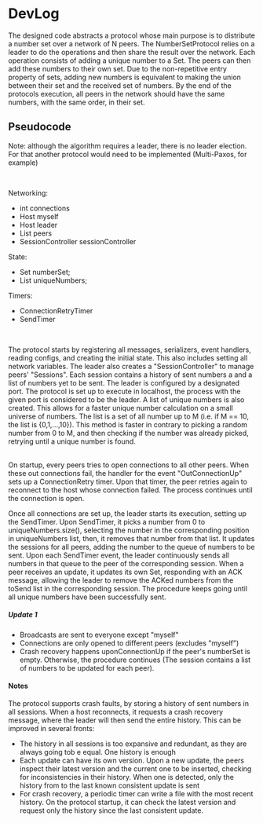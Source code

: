 # DevLog

The designed code abstracts a protocol whose main purpose is to distribute a number set over a network of N peers.
The NumberSetProtocol relies on a leader to do the operations and then share the result over the network. Each operation
consists of adding a unique number to a Set. The peers can then add these numbers to their own set. Due to the 
non-repetitive entry property of sets, adding new numbers is equivalent to making the union between their set and the 
received set of numbers. By the end of the protocols execution, all peers in the network should have the same numbers,
with the same order, in their set.

## Pseudocode
Note: although the algorithm requires a leader, there is no leader election. For that another protocol would need to be 
implemented (Multi-Paxos, for example)

<br>

Networking:
 - int connections
 - Host myself
 - Host leader
 - List<Host> peers
 - SessionController sessionController

State:
 - Set<Integer> numberSet;
 - List<Integer> uniqueNumbers;

Timers:
 - ConnectionRetryTimer
 - SendTimer

<br>

The protocol starts by registering all messages, serializers, event handlers, reading configs, and creating the initial 
state. This also includes setting all network variables. The leader also creates a "SessionController" to manage 
peers' "Sessions". Each session contains a history of sent numbers a and a list of numbers yet to be sent. The leader
is configured by a designated port. The protocol is set up to execute in localhost, the process with the given port is
considered to be the leader. A list of unique numbers is also created. This allows for a faster unique number calculation
on a small universe of numbers. The list is a set of all number up to M (i.e. if M == 10, the list is {0,1,...,10}). 
This method is faster in contrary to picking a random number from 0 to M, and then checking if the number was already
picked, retrying until a unique number is found.

<br>
On startup, every peers tries to open connections to all other peers. When these out connections fail, the handler
for the event "OutConnectionUp" sets up a ConnectionRetry timer. Upon that timer, the peer retries again to reconnect to 
the host whose connection failed. The process continues until the connection is open.

<br>

Once all connections are set up, the leader starts its execution, setting up the SendTimer. Upon SendTimer, it picks a
number from 0 to uniqueNumbers.size(), selecting the number in the corresponding position in uniqueNumbers list, then, 
it removes that number from that list. It updates the sessions for all peers, adding the number to the queue of numbers 
to be sent. Upon each SendTimer event, the leader continuously sends all numbers in that queue to the peer of the 
corresponding session. When a peer receives an update, it updates its own Set, responding with an ACK message, allowing
the leader to remove the ACKed numbers from the toSend list in the corresponding session. The procedure keeps going until
all unique numbers have been successfully sent.

##### Update 1
 - Broadcasts are sent to everyone except "myself"
 - Connections are only opened to different peers (excludes "myself")
 - Crash recovery happens uponConnectionUp if the peer's numberSet is empty. Otherwise, the procedure continues (The session contains a list of numbers to be updated for each peer).

#### Notes
The protocol supports crash faults, by storing a history of sent numbers in all sessions. When a host reconnects, it 
requests a crash recovery message, where the leader will then send the entire history. This can be improved in several
fronts:
 - The history in all sessions is too expansive and redundant, as they are always going tob e equal. One history is enough
 - Each update can have its own version. Upon a new update, the peers inspect their latest version and the current one to be inserted, checking for inconsistencies in their history. When one is detected, only the history from to the last known consistent update is sent
 - For crash recovery, a periodic timer can write a file with the most recent history. On the protocol startup, it can check the latest version and request only the history since the last consistent update.




